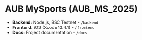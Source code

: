 # AUB MySports (AUB_MS_2025)
- **Backend:** Node.js, BSC Testnet - `/backend`
- **Frontend:** iOS (Xcode 13.4.1) - `/frontend`
- **Docs:** Project documentation - `/docs`
